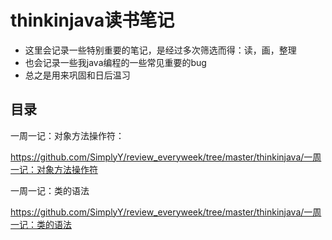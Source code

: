 thinkinjava读书笔记
===
- 这里会记录一些特别重要的笔记，是经过多次筛选而得：读，画，整理
- 也会记录一些我java编程的一些常见重要的bug
- 总之是用来巩固和日后温习


目录
---
一周一记：对象方法操作符：

https://github.com/SimplyY/review_everyweek/tree/master/thinkinjava/一周一记：对象方法操作符

一周一记：类的语法

https://github.com/SimplyY/review_everyweek/tree/master/thinkinjava/一周一记：类的语法

